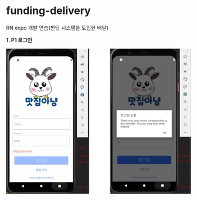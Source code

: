 # funding-delivery
RN expo 개발 연습(펀딩 시스템을 도입한 배달)




**1. P1 로그인**


![로그인](로그인.PNG)


<script>
      // 이메일, 패스워드 조건에 맞지 않을 시에 버튼이 활성화 되지 않는다.
    useEffect(() => {
        setDisabled(!(email && password && !errorMessage));
      }, [email, password, errorMessage]);
const _handleEmailChange = email => {
    const changedEmail = removeWhitespace(email);
    setEmail(changedEmail);
    setErrorMessage(
        validateEmail(changedEmail) ? '' : '이메일을 확인하세요.'
    );
};
const _handlePasswordChange = password => {
    setPassword(removeWhitespace(password));
};

// 파이어베이스에 회원 정보가 없을 시에 로그인 오류 알람을 출력한다.
// spinner를 통해 로그인 시 대기 시간에 로딩 마크를 출력한다.
const _handleSigninBtnPress = async () => {
    try {
        spinner.start();
        const user = await signin({email, password});
        setUser(user);
    } catch (e) {
        Alert.alert('로그인 오류', e.message);
    } finally{
        spinner.stop();
    }
};

//firebase.js 참조 (유저 로그인)
export const signin = async ({ email, password }) => {
  const { user } = await Auth.signInWithEmailAndPassword(email, password);
  return user;
};

</script>
